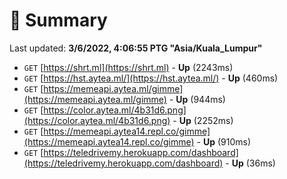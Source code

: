 # 📖 Summary
Last updated: **3/6/2022, 4:06:55 PTG "Asia/Kuala_Lumpur"**

- `GET` [https://shrt.ml](https://shrt.ml) - **Up** (2243ms)
- `GET` [https://hst.aytea.ml/](https://hst.aytea.ml/) - **Up** (460ms)
- `GET` [https://memeapi.aytea.ml/gimme](https://memeapi.aytea.ml/gimme) - **Up** (944ms)
- `GET` [https://color.aytea.ml/4b31d6.png](https://color.aytea.ml/4b31d6.png) - **Up** (2252ms)
- `GET` [https://memeapi.aytea14.repl.co/gimme](https://memeapi.aytea14.repl.co/gimme) - **Up** (910ms)
- `GET` [https://teledrivemy.herokuapp.com/dashboard](https://teledrivemy.herokuapp.com/dashboard) - **Up** (36ms)
